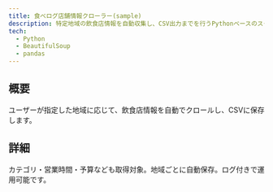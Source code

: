 ```yaml
---
title: 食べログ店舗情報クローラー(sample)
description: 特定地域の飲食店情報を自動収集し、CSV出力までを行うPythonベースのスクレイピングツール。
tech:
  - Python
  - BeautifulSoup
  - pandas
---
```


## 概要

ユーザーが指定した地域に応じて、飲食店情報を自動でクロールし、CSVに保存します。

## 詳細

カテゴリ・営業時間・予算なども取得対象。地域ごとに自動保存。ログ付きで運用可能です。
